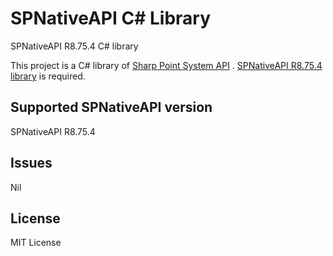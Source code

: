 # SPNativeAPI C# Library
SPNativeAPI R8.75.4 C# library

This project is a C# library of [Sharp Point System API](http://sharppoint.com.hk/algo.php?lang=1&mod=api) .
[SPNativeAPI R8.75.4 library](http://spsystem.info/download/API/R8754/SPAPIDLL_R8.75.4_WIN64.zip) is required.

## Supported SPNativeAPI version
SPNativeAPI R8.75.4

## Issues
Nil

## License
MIT License
